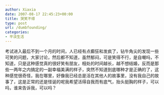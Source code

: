 ```yaml
---
author: Xiaxia
date: 2007-08-17 22:45:23+00:00
title: 哭笑不得
type: post
url: /dumbfounding/
categories:
- 平淡生活
---
```


考试进入最后不到一个月的时间，人已经有点癫狂和发疯了，钻牛角尖的发现一些可笑的问题，大家讨论，然后都不知道，虽然郁闷，可是笑得不行，是自嘲吗，不知道，只是这种感觉真的很好笑有朋友，相处的时间越长，越不想结婚，反而是那些一两年之内搞定的一副幸福美满的样子，突然不知道到底哪种才是正确的了，这种感觉很奇怪，我在哪里，好像我已经总是活在其他人的故事里，没有我自己的故事了，这是正常的还是怪诞的呢我希望活得自我而有底气，抬头挺胸的样子，可以吗，谁来告诉我，可以吗？
